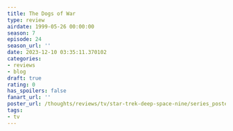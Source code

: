 ```yaml
---
title: The Dogs of War
type: review
airdate: 1999-05-26 00:00:00
season: 7
episode: 24
season_url: ''
date: 2023-12-10 03:35:11.370102
categories:
- reviews
- blog
draft: true
rating: 0
has_spoilers: false
fanart_url: ''
poster_url: /thoughts/reviews/tv/star-trek-deep-space-nine/series_poster.jpg
tags:
- tv
---
```


